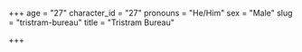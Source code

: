 +++
age = "27"
character_id = "27"
pronouns = "He/Him"
sex = "Male"
slug = "tristram-bureau"
title = "Tristram Bureau"

+++


